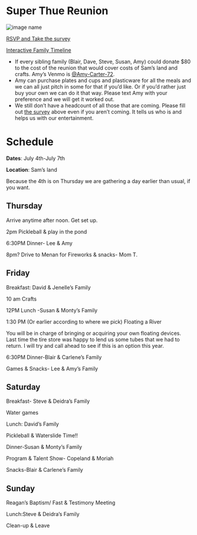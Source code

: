 # Super Thue Reunion
![image name](https://scontent-lax3-1.xx.fbcdn.net/v/t31.18172-1/18359445_788694734622148_3190185742509679659_o.jpg?stp=dst-jpg_p200x200&_nc_cat=102&ccb=1-7&_nc_sid=5f2048&_nc_ohc=H19m2MD_UGoQ7kNvgE5f740&_nc_ht=scontent-lax3-1.xx&oh=00_AYDYm8C6G7doG_PtUsxe3tiK716idypp-eySbQGPHhIWkw&oe=6685E475)

[RSVP and Take the survey](survey.html)

[Interactive Family Timeline](familyTimeline.html)

* If every sibling family (Blair, Dave, Steve, Susan, Amy) could donate $80 to the cost of the reunion that would cover costs of Sam’s land and crafts. Amy’s Venmo is [@Amy-Carter-72](https://venmo.com/u/Amy-Carter-72).
* Amy can purchase plates and cups and plasticware for all the meals and we can all just pitch in some for that if you’d like. Or if you’d rather just buy your own we can do it that way. Please text Amy with your preference and we will get it worked out.
* We still don’t have a headcount of all those that are coming. Please fill out [the survey](https://smartycope.github.io/thueson-reunion/survey.html) above even if you aren’t coming. It tells us who is and helps us with our entertainment.
# Schedule

**Dates**: July 4th-July 7th

**Location**: Sam’s land

Because the 4th is on Thursday we are gathering a day earlier than usual, if you want.

## Thursday
Arrive anytime after noon.  Get set up.

2pm Pickleball  & play in the pond

6:30PM Dinner- Lee & Amy

8pm? Drive to Menan for Fireworks & snacks- Mom T.

## Friday
Breakfast: David & Jenelle’s Family

10 am Crafts

12PM Lunch -Susan & Monty’s Family

1:30 PM (Or earlier according to where we pick) Floating a River

You will be in charge of bringing or acquiring your own floating devices. Last time the tire store was happy to
lend us some tubes that we had to return. I will try and call ahead to see if this is an option this year.

6:30PM Dinner-Blair & Carlene’s Family

Games & Snacks- Lee & Amy’s Family

## Saturday
Breakfast- Steve & Deidra’s Family

Water games

Lunch: David’s Family

Pickleball & Waterslide Time!!

Dinner-Susan & Monty’s Family

Program & Talent Show- Copeland & Moriah

Snacks-Blair & Carlene’s Family

## Sunday
Reagan’s Baptism/ Fast & Testimony Meeting

Lunch:Steve & Deidra’s Family

Clean-up & Leave
